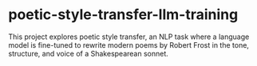 # poetic-style-transfer-llm-training
This project explores poetic style transfer, an NLP task where a language model is fine-tuned to rewrite modern poems by Robert Frost in the tone, structure, and voice of a Shakespearean sonnet.
